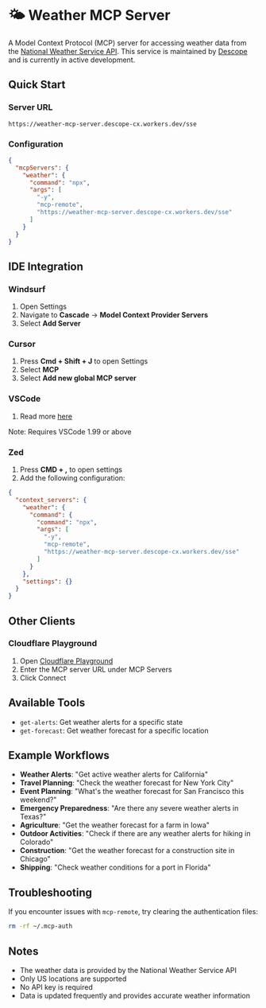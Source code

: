 # 🌤️ Weather MCP Server

A Model Context Protocol (MCP) server for accessing weather data from the [National Weather Service API](https://www.weather.gov/documentation/services-web-api). This service is maintained by [Descope](https://www.descope.com/) and is currently in active development.

## Quick Start

### Server URL

```
https://weather-mcp-server.descope-cx.workers.dev/sse
```

### Configuration

```json
{
  "mcpServers": {
    "weather": {
      "command": "npx",
      "args": [
        "-y",
        "mcp-remote",
        "https://weather-mcp-server.descope-cx.workers.dev/sse"
      ]
    }
  }
}
```

## IDE Integration

### Windsurf

1. Open Settings
2. Navigate to **Cascade** → **Model Context Provider Servers**
3. Select **Add Server**

### Cursor

1. Press **Cmd + Shift + J** to open Settings
2. Select **MCP**
3. Select **Add new global MCP server**

### VSCode

1. Read more [here](https://code.visualstudio.com/docs/copilot/chat/mcp-servers)

Note: Requires VSCode 1.99 or above

### Zed

1. Press **CMD + ,** to open settings
2. Add the following configuration:

```json
{
  "context_servers": {
    "weather": {
      "command": {
        "command": "npx",
        "args": [
          "-y",
          "mcp-remote",
          "https://weather-mcp-server.descope-cx.workers.dev/sse"
        ]
      }
    },
    "settings": {}
  }
}
```

## Other Clients

### Cloudflare Playground

1. Open [Cloudflare Playground](https://playground.ai.cloudflare.com/)
2. Enter the MCP server URL under MCP Servers
3. Click Connect

## Available Tools

- `get-alerts`: Get weather alerts for a specific state
- `get-forecast`: Get weather forecast for a specific location

## Example Workflows

- **Weather Alerts**: "Get active weather alerts for California"
- **Travel Planning**: "Check the weather forecast for New York City"
- **Event Planning**: "What's the weather forecast for San Francisco this weekend?"
- **Emergency Preparedness**: "Are there any severe weather alerts in Texas?"
- **Agriculture**: "Get the weather forecast for a farm in Iowa"
- **Outdoor Activities**: "Check if there are any weather alerts for hiking in Colorado"
- **Construction**: "Get the weather forecast for a construction site in Chicago"
- **Shipping**: "Check weather conditions for a port in Florida"

## Troubleshooting

If you encounter issues with `mcp-remote`, try clearing the authentication files:

```bash
rm -rf ~/.mcp-auth
```

## Notes

- The weather data is provided by the National Weather Service API
- Only US locations are supported
- No API key is required
- Data is updated frequently and provides accurate weather information
